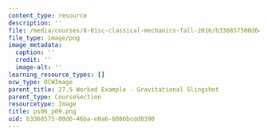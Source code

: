 ```yaml
---
content_type: resource
description: ''
file: /media/courses/8-01sc-classical-mechanics-fall-2016/b336857500d646bae0a66086bcdd8390_ps06_p09.png
file_type: image/png
image_metadata:
  caption: ''
  credit: ''
  image-alt: ''
learning_resource_types: []
ocw_type: OCWImage
parent_title: 27.5 Worked Example - Gravitational Slingshot
parent_type: CourseSection
resourcetype: Image
title: ps06_p09.png
uid: b3368575-00d6-46ba-e0a6-6086bcdd8390
---
```


